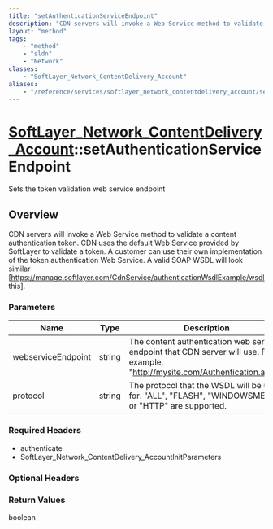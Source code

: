 ```yaml
---
title: "setAuthenticationServiceEndpoint"
description: "CDN servers will invoke a Web Service method to validate a content authentication token. CDN uses the default Web Servic... "
layout: "method"
tags:
    - "method"
    - "sldn"
    - "Network"
classes:
    - "SoftLayer_Network_ContentDelivery_Account"
aliases:
    - "/reference/services/softlayer_network_contentdelivery_account/setAuthenticationServiceEndpoint"
---
```

# [SoftLayer_Network_ContentDelivery_Account](/reference/services/SoftLayer_Network_ContentDelivery_Account)::setAuthenticationServiceEndpoint

Sets the token validation web service endpoint


## Overview 
CDN servers will invoke a Web Service method to validate a content authentication token. CDN uses the default Web Service provided by SoftLayer to validate a token. A customer can use their own implementation of the token authentication Web Service. A valid SOAP WSDL will look similar [https://manage.softlayer.com/CdnService/authenticationWsdlExample/wsdl this]. 

### Parameters 
|Name | Type | Description |
| --- | --- | --- |
|webserviceEndpoint| string| The content authentication web service endpoint that CDN server will use.  For example, "http://mysite.com/Authentication.asmx"|
|protocol| string| The protocol that the WSDL will be used for. "ALL", "FLASH", "WINDOWSMEDIA", or "HTTP" are supported.|


### Required Headers
* authenticate
* SoftLayer_Network_ContentDelivery_AccountInitParameters

### Optional Headers

### Return Values
boolean

